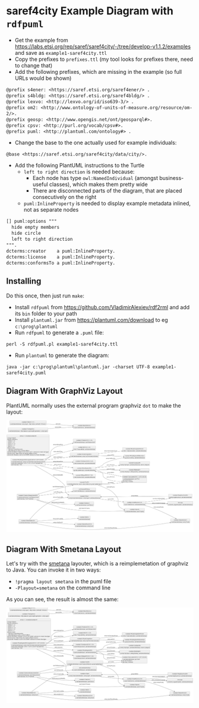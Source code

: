 # saref4city Example Diagram with `rdfpuml`

- Get the example from https://labs.etsi.org/rep/saref/saref4city/-/tree/develop-v1.1.2/examples and save as `example1-saref4city.ttl`
- Copy the prefixes to `prefixes.ttl` (my tool looks for prefixes there, need to change that)
- Add the following prefixes, which are missing in the example (so full URLs would be shown)
```ttl
@prefix s4ener: <https://saref.etsi.org/saref4ener/> .
@prefix s4bldg: <https://saref.etsi.org/saref4bldg/> .
@prefix lexvo: <http://lexvo.org/id/iso639-3/> .
@prefix om2: <http://www.ontology-of-units-of-measure.org/resource/om-2/>.
@prefix geosp: <http://www.opengis.net/ont/geosparql#>.
@prefix cpsv: <http://purl.org/vocab/cpsv#>.
@prefix puml: <http://plantuml.com/ontology#> .
```
- Change the base to the one actually used for example individuals:
```ttl
@base <https://saref.etsi.org/saref4city/data/city/>.
```
- Add the following PlantUML instructions to the Turtle
  - `left to right direction` is needed because:
    - Each node has type `owl:NamedIndividual` (amongst business-useful classes), which makes them pretty wide
    - There are disconnected parts of the diagram, that are placed consecutively on the right
  - `puml:InlineProperty` is needed to display example metadata inlined, not as separate nodes

```ttl
[] puml:options """
  hide empty members
  hide circle
  left to right direction
""".
dcterms:creator    a puml:InlineProperty.
dcterms:license    a puml:InlineProperty.
dcterms:conformsTo a puml:InlineProperty.
```

## Installing
Do this once, then just run `make`:

- Install `rdfpuml` from https://github.com/VladimirAlexiev/rdf2rml and add its `bin` folder to your path
- Install `plantuml.jar` from https://plantuml.com/download to eg `c:\prog\plantuml`
- Run `rdfpuml` to generate a `.puml` file:
```
perl -S rdfpuml.pl example1-saref4city.ttl
```
- Run `plantuml` to generate the diagram:
```
java -jar c:\prog\plantuml\plantuml.jar -charset UTF-8 example1-saref4city.puml
```

## Diagram With GraphViz Layout

PlantUML normally uses the external program graphviz `dot` to make the layout:

![](example1-saref4city.png)

## Diagram With Smetana Layout

Let's try with the [smetana](https://plantuml.com/smetana02) layouter, which is a reimplemetation of graphviz to Java.
You can invoke it in two ways:

- `!pragma layout smetana` in the puml file
- `-Playout=smetana` on the command line

As you can see, the result is almost the same:

![](example1-saref4city-smetana.png)
